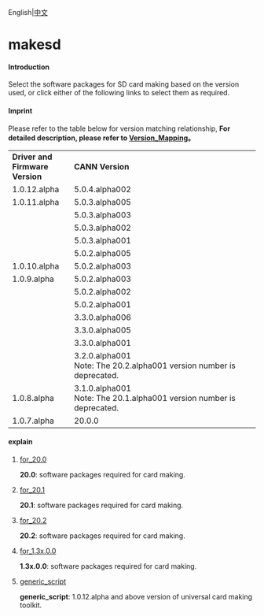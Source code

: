 English|[中文](Readme_cn.md)

# makesd

#### Introduction

Select the software packages for SD card making based on the version used, or click either of the following links to select them as required.

#### Imprint

Please refer to the table below for version matching relationship, **For detailed description, please refer to [Version_Mapping](./Version_Mapping.md)。**

<table>
<tr><td width="25%"><b>Driver and Firmware Version</b></td><td width="75%"><b>CANN Version</b></td></tr>
<tr><td>1.0.12.alpha</td><td>5.0.4.alpha002</td></tr>
<tr><td rowspan="5" valign="top">1.0.11.alpha</td><td>5.0.3.alpha005</td></tr>
<tr><td>5.0.3.alpha003</td></tr>
<tr><td>5.0.3.alpha002</td></tr>
<tr><td>5.0.3.alpha001</td></tr>
<tr><td>5.0.2.alpha005</td></tr>
</tr>
<tr><td>1.0.10.alpha</td><td>5.0.2.alpha003</td></tr>
<tr><td rowspan="7" valign="top">1.0.9.alpha</td><td>5.0.2.alpha003</td></tr>
<tr><td>5.0.2.alpha002</td></tr>
<tr><td>5.0.2.alpha001</td></tr>
<tr><td>3.3.0.alpha006</td></tr>
<tr><td>3.3.0.alpha005</td></tr>
<tr><td>3.3.0.alpha001</td></tr>
<tr><td>3.2.0.alpha001<br/>Note: The 20.2.alpha001 version number is deprecated.</td>
</tr>
<tr><td>1.0.8.alpha</td>
<td>3.1.0.alpha001<br/>Note: The 20.1.alpha001 version number is deprecated.</td>
</tr>
<tr><td>1.0.7.alpha</td><td>20.0.0</td></tr>
</table>

#### explain

1. [for_20.0](https://github.com/Ascend/tools/tree/master/makesd/for_20.0)

   **20.0**: software packages required for card making.

2. [for_20.1](https://github.com/Ascend/tools/tree/master/makesd/for_20.1)

   **20.1**: software packages required for card making.
3. [for_20.2](https://github.com/Ascend/tools/tree/master/makesd/for_20.2)

   **20.2**: software packages required for card making.

4. [for_1.3x.0.0](https://github.com/Ascend/tools/tree/master/makesd/for_1.3x.0.0)

   **1.3x.0.0**: software packages required for card making.
4. [generic_script](https://github.com/Ascend/tools/tree/master/makesd/for_1.3x.0.0)

   **generic_script**: 1.0.12.alpha and above version of universal card making toolkit.